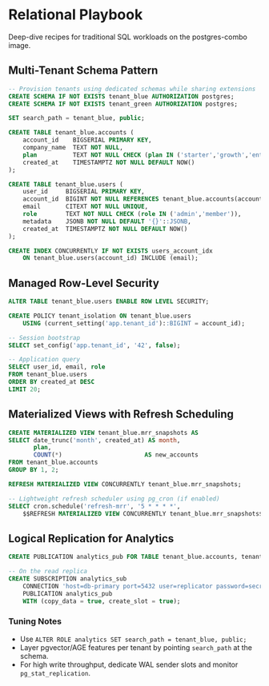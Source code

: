# Relational Playbook

Deep-dive recipes for traditional SQL workloads on the postgres-combo image.

## Multi-Tenant Schema Pattern
```sql
-- Provision tenants using dedicated schemas while sharing extensions
CREATE SCHEMA IF NOT EXISTS tenant_blue AUTHORIZATION postgres;
CREATE SCHEMA IF NOT EXISTS tenant_green AUTHORIZATION postgres;

SET search_path = tenant_blue, public;

CREATE TABLE tenant_blue.accounts (
    account_id    BIGSERIAL PRIMARY KEY,
    company_name  TEXT NOT NULL,
    plan          TEXT NOT NULL CHECK (plan IN ('starter','growth','enterprise')),
    created_at    TIMESTAMPTZ NOT NULL DEFAULT NOW()
);

CREATE TABLE tenant_blue.users (
    user_id     BIGSERIAL PRIMARY KEY,
    account_id  BIGINT NOT NULL REFERENCES tenant_blue.accounts(account_id),
    email       CITEXT NOT NULL UNIQUE,
    role        TEXT NOT NULL CHECK (role IN ('admin','member')),
    metadata    JSONB NOT NULL DEFAULT '{}'::JSONB,
    created_at  TIMESTAMPTZ NOT NULL DEFAULT NOW()
);

CREATE INDEX CONCURRENTLY IF NOT EXISTS users_account_idx
    ON tenant_blue.users(account_id) INCLUDE (email);
```

## Managed Row-Level Security
```sql
ALTER TABLE tenant_blue.users ENABLE ROW LEVEL SECURITY;

CREATE POLICY tenant_isolation ON tenant_blue.users
    USING (current_setting('app.tenant_id')::BIGINT = account_id);

-- Session bootstrap
SELECT set_config('app.tenant_id', '42', false);

-- Application query
SELECT user_id, email, role
FROM tenant_blue.users
ORDER BY created_at DESC
LIMIT 20;
```

## Materialized Views with Refresh Scheduling
```sql
CREATE MATERIALIZED VIEW tenant_blue.mrr_snapshots AS
SELECT date_trunc('month', created_at) AS month,
       plan,
       COUNT(*)                       AS new_accounts
FROM tenant_blue.accounts
GROUP BY 1, 2;

REFRESH MATERIALIZED VIEW CONCURRENTLY tenant_blue.mrr_snapshots;

-- Lightweight refresh scheduler using pg_cron (if enabled)
SELECT cron.schedule('refresh-mrr', '5 * * * *',
    $$REFRESH MATERIALIZED VIEW CONCURRENTLY tenant_blue.mrr_snapshots$$);
```

## Logical Replication for Analytics
```sql
CREATE PUBLICATION analytics_pub FOR TABLE tenant_blue.accounts, tenant_blue.users;

-- On the read replica
CREATE SUBSCRIPTION analytics_sub
    CONNECTION 'host=db-primary port=5432 user=replicator password=secret dbname=analytics'
    PUBLICATION analytics_pub
    WITH (copy_data = true, create_slot = true);
```

### Tuning Notes
- Use `ALTER ROLE analytics SET search_path = tenant_blue, public;`
- Layer pgvector/AGE features per tenant by pointing `search_path` at the schema.
- For high write throughput, dedicate WAL sender slots and monitor `pg_stat_replication`.

